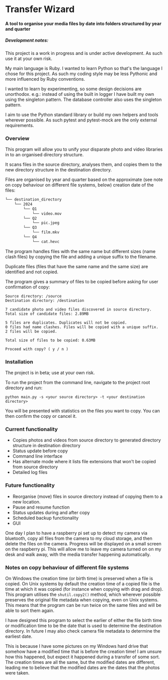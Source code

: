 # Transfer Wizard
#### A tool to organise your media files by date into folders structured by year and quarter

##### Development notes:

This project is a work in progress and is under active development. As such use it at your own risk.

My main language is Ruby. I wanted to learn Python so that's the language I chose for this project. As such my coding style may be less Pythonic and more influenced by Ruby conventions.

I wanted to learn by experimenting, so some design decisions are unorthodox. e.g.: instead of using the built in logger I have built my own using the singleton pattern. The database controller also uses the singleton pattern.

I aim to use the Python standard library or build my own helpers and tools wherever possible. As such pytest and pytest-mock are the only external requirements.

### Overview

This program will allow you to unify your disparate photo and video libraries in to an organised directory structure.

It scans files in the source directory, analyses them, and copies them to the new directory structure in the destination directory.

Files are organised by year and quarter based on the approximate (see note on copy behaviour on different file systems, below) creation date of the files: 
```bash
└── destination_directory
    └── 2024
        └── Q1
            └── video.mov
        └── Q2
            └── pic.jpeg        
        └── Q3
            └── film.mkv        
        └── Q4
            └── cat.hevc
```

The program handles files with the same name but different sizes (name clash files) by copying the file and adding a unique suffix to the filename.

Duplicate files (files that have the same name and the same size) are identified and not copied.

The program gives a summary of files to be copied before asking for user confirmation of copy:

```commandline
Source directory: /source
Destination directory: /destination

7 candidate photo and video files discovered in source directory.
Total size of candidate files: 2.89MB

5 files are duplicates. Duplicates will not be copied.
0 files had name clashes. Files will be copied with a unique suffix.
2 files will be copied.

Total size of files to be copied: 0.63MB

Proceed with copy? ( y / n )
```

### Installation

The project is in beta; use at your own risk.

To run the project from the command line, navigate to the project root directory and run:

`python main.py -s <your source directory> -t <your destination directory>`

You will be presented with statistics on the files you want to copy. You can then confirm the copy or cancel it.


### Current functionality
- Copies photos and videos from source directory to generated directory structure in destination directory
- Status update before copy
- Command line interface
- Has alternate mode where it lists file extensions that won't be copied from source directory
- Detailed log files

### Future functionality
- Reorganise (move) files in source directory instead of copying them to a new location.
- Pause and resume function
- Status updates during and after copy
- Scheduled backup functionality
- GUI

One day I plan to have a raspberry pi set up to detect my camera via bluetooth, copy all files from the camera to my cloud storage, and then delete the files on the camera. Progress will be displayed on a small screen on the raspberry pi. This will allow me to leave my camera turned on on my desk and walk away, with the media transfer happening automatically.

### Notes on copy behaviour of different file systems

On Windows the creation time (or birth time) is preserved when a file is copied. On Unix systems by default the creation time of a copied file is the time at which it was copied (for instance when copying with drag and drop). This program utilises the `shutil.copy2()` method, which wherever possible preserves the original file metadata when copying, even on Unix systems. This means that the program can be run twice on the same files and will be able to sort them again. 

I have designed this program to select the earlier of either the file birth time or modification time to be the date that is used to determine the destination directory. In future I may also check camera file metadata to determine the earliest date.

This is because I have some pictures on my Windows hard drive that somehow have a modified time that is before the creation time! I am unsure how this happened, but expect it happened during a transfer of some sort. The creation times are all the same, but the modified dates are different, leading me to believe that the modified dates are the dates that the photos were taken.
